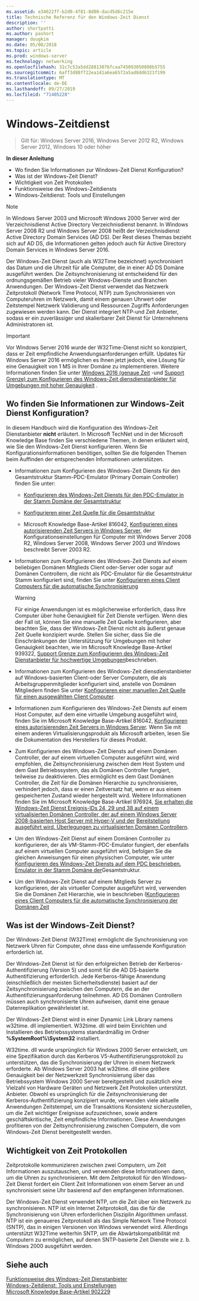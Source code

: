 ```yaml
---
ms.assetid: e34622ff-b2d0-4f81-8d00-dacd5d6c215e
title: Technische Referenz für den Windows-Zeit Dienst
description: ''
author: shortpatti
ms.author: pashort
manager: dougkim
ms.date: 05/08/2018
ms.topic: article
ms.prod: windows-server
ms.technology: networking
ms.openlocfilehash: 31c7c53a5dd28813076fcaa745093050808b5755
ms.sourcegitcommit: 6aff3d88ff22ea141a6ea6572a5ad8dd6321f199
ms.translationtype: MT
ms.contentlocale: de-DE
ms.lasthandoff: 09/27/2019
ms.locfileid: "71405228"
---
```

# <a name="windows-time-service"></a>Windows-Zeitdienst

>Gilt für: Windows Server 2016, Windows Server 2012 R2, Windows Server 2012, Windows 10 oder höher


**In dieser Anleitung**  
  
* Wo finden Sie Informationen zur Windows-Zeit Dienst Konfiguration?  
* Was ist der Windows-Zeit Dienst?  
* Wichtigkeit von Zeit Protokollen  
* Funktionsweise des Windows-Zeitdiensts   
* Windows-Zeitdienst: Tools und Einstellungen  
  
> [!NOTE]  
> In Windows Server 2003 und Microsoft Windows 2000 Server wird der Verzeichnisdienst Active Directory Verzeichnisdienst benannt. In Windows Server 2008 R2 und Windows Server 2008 heißt der Verzeichnisdienst Active Directory Domain Services (AD DS). Der Rest dieses Themas bezieht sich auf AD DS, die Informationen gelten jedoch auch für Active Directory Domain Services in Windows Server 2016.  
  
Der Windows-Zeit Dienst (auch als W32Time bezeichnet) synchronisiert das Datum und die Uhrzeit für alle Computer, die in einer AD DS Domäne ausgeführt werden. Die Zeitsynchronisierung ist entscheidend für den ordnungsgemäßen Betrieb vieler Windows-Dienste und Branchen Anwendungen. Der Windows-Zeit Dienst verwendet das Netzwerk Zeitprotokoll (Network Time Protocol, NTP) zum Synchronisieren von Computeruhren im Netzwerk, damit einem genauen Uhrwert oder Zeitstempel Netzwerk Validierung und Ressourcen Zugriffs Anforderungen zugewiesen werden kann. Der Dienst integriert NTP-und Zeit Anbieter, sodass er ein zuverlässiger und skalierbarer Zeit Dienst für Unternehmens Administratoren ist.
  
> [!IMPORTANT]  
> Vor Windows Server 2016 wurde der W32Time-Dienst nicht so konzipiert, dass er Zeit empfindliche Anwendungsanforderungen erfüllt.  Updates für Windows Server 2016 ermöglichen es Ihnen jetzt jedoch, eine Lösung für eine Genauigkeit von 1 MS in Ihrer Domäne zu implementieren.  Weitere Informationen finden Sie unter [Windows 2016 (genaue Zeit](accurate-time.md) -und [Support Grenze) zum Konfigurieren des Windows-Zeit diensdienstanbieter für Umgebungen mit hoher Genauigkeit](support-boundary.md) .  
  
## <a name="BKMK_Config"></a>Wo finden Sie Informationen zur Windows-Zeit Dienst Konfiguration?  
In diesem Handbuch wird die Konfiguration des Windows-Zeit Dienstanbieter **nicht** erläutert. In Microsoft TechNet und in der Microsoft Knowledge Base finden Sie verschiedene Themen, in denen erläutert wird, wie Sie den Windows-Zeit Dienst konfigurieren. Wenn Sie Konfigurationsinformationen benötigen, sollten Sie die folgenden Themen beim Auffinden der entsprechenden Informationen unterstützen.  
  
-   Informationen zum Konfigurieren des Windows-Zeit Diensts für den Gesamtstruktur Stamm-PDC-Emulator (Primary Domain Controller) finden Sie unter:  
  
    -   [Konfigurieren des Windows-Zeit Diensts für den PDC-Emulator in der Stamm Domäne der Gesamtstruktur](https://docs.microsoft.com/previous-versions/windows/it-pro/windows-server-2008-R2-and-2008/cc731191%28v=ws.10%29) 
  
    -   [Konfigurieren einer Zeit Quelle für die Gesamtstruktur](https://docs.microsoft.com/previous-versions/windows/it-pro/windows-server-2008-r2-and-2008/cc794823%28v%3dws.10%29) 
  
    -   Microsoft Knowledge Base-Artikel 816042, [Konfigurieren eines autorisierenden Zeit Servers in Windows Server](https://go.microsoft.com/fwlink/?LinkID=60402), der Konfigurationseinstellungen für Computer mit Windows Server 2008 R2, Windows Server 2008, Windows Server 2003 und Windows beschreibt Server 2003 R2.  
  
-   Informationen zum Konfigurieren des Windows-Zeit Diensts auf einem beliebigen Domänen Mitglieds Client oder-Server oder sogar auf Domänen Controllern, die nicht als PDC-Emulator für die Gesamtstruktur Stamm konfiguriert sind, finden Sie unter [Konfigurieren eines Client Computers für die automatische Synchronisierung](https://docs.microsoft.com/previous-versions/windows/it-pro/windows-server-2008-r2-and-2008/cc816884%28v%3dws.10%29)  
  
    > [!WARNING]  
    > Für einige Anwendungen ist es möglicherweise erforderlich, dass Ihre Computer über hohe Genauigkeit für Zeit Dienste verfügen. Wenn dies der Fall ist, können Sie eine manuelle Zeit Quelle konfigurieren, aber beachten Sie, dass der Windows-Zeit Dienst nicht als äußerst genaue Zeit Quelle konzipiert wurde. Stellen Sie sicher, dass Sie die Einschränkungen der Unterstützung für Umgebungen mit hoher Genauigkeit beachten, wie im Microsoft Knowledge Base-Artikel 939322, [Support Grenze zum Konfigurieren des Windows-Zeit Dienstanbieter für hochwertige Umgebungen](support-boundary.md)beschrieben.  
  
-   Informationen zum Konfigurieren des Windows-Zeit diensdienstanbieter auf Windows-basierten Client-oder Server Computern, die als Arbeitsgruppenmitglieder konfiguriert sind, anstelle von Domänen Mitgliedern finden Sie unter [Konfigurieren einer manuellen Zeit Quelle für einen ausgewählten Client Computer](https://docs.microsoft.com/previous-versions/windows/it-pro/windows-server-2008-r2-and-2008/cc816656%28v%3dws.10%29).  
  
-   Informationen zum Konfigurieren des Windows-Zeit Diensts auf einem Host Computer, auf dem eine virtuelle Umgebung ausgeführt wird, finden Sie im Microsoft Knowledge Base-Artikel 816042, [Konfigurieren eines autorisierenden Zeit Servers in Windows Server](https://go.microsoft.com/fwlink/?LinkID=60402). Wenn Sie mit einem anderen Virtualisierungsprodukt als Microsoft arbeiten, lesen Sie die Dokumentation des Herstellers für dieses Produkt.  
  
-   Zum Konfigurieren des Windows-Zeit Diensts auf einem Domänen Controller, der auf einem virtuellen Computer ausgeführt wird, wird empfohlen, die Zeitsynchronisierung zwischen dem Host System und dem Gast Betriebssystem, das als Domänen Controller fungiert, teilweise zu deaktivieren. Dies ermöglicht es dem Gast Domänen Controller, die Zeit für die Domänen Hierarchie zu synchronisieren, verhindert jedoch, dass er einen Zeitversatz hat, wenn er aus einem gespeicherten Zustand wieder hergestellt wird. Weitere Informationen finden Sie im Microsoft Knowledge Base-Artikel 976924, [Sie erhalten die Windows-Zeit Dienst Ereignis-IDs 24, 29 und 38 auf einem virtualisierten Domänen Controller, der auf einem Windows Server 2008-basierten Host Server mit Hyper-V und der](https://go.microsoft.com/fwlink/?LinkID=192236) [Bereitstellung ausgeführt wird. Überlegungen zu virtualisierten Domänen Controllern](https://go.microsoft.com/fwlink/?LinkID=192235).  
  
-   Um den Windows-Zeit Dienst auf einem Domänen Controller zu konfigurieren, der als VM-Stamm-PDC-Emulator fungiert, der ebenfalls auf einem virtuellen Computer ausgeführt wird, befolgen Sie die gleichen Anweisungen für einen physischen Computer, wie unter [Konfigurieren des Windows-Zeit Diensts auf dem PDC beschrieben. Emulator in der Stamm Domäne der](https://docs.microsoft.com/previous-versions/windows/it-pro/windows-server-2008-R2-and-2008/cc731191%28v=ws.10%29)Gesamtstruktur.  
  
-   Um den Windows-Zeit Dienst auf einem Mitglieds Server zu konfigurieren, der als virtueller Computer ausgeführt wird, verwenden Sie die Domänen Zeit Hierarchie, wie in beschrieben ([Konfigurieren eines Client Computers für die automatische Synchronisierung der Domänen Zeit](https://docs.microsoft.com/previous-versions/windows/it-pro/windows-server-2008-r2-and-2008/cc816884%28v%3dws.10%29)  
  
## <a name="BKMK_WTS"></a>Was ist der Windows-Zeit Dienst?  
Der Windows-Zeit Dienst (W32Time) ermöglicht die Synchronisierung von Netzwerk Uhren für Computer, ohne dass eine umfassende Konfiguration erforderlich ist.  
  
Der Windows-Zeit Dienst ist für den erfolgreichen Betrieb der Kerberos-Authentifizierung (Version 5) und somit für die AD DS-basierte Authentifizierung erforderlich. Jede Kerberos-fähige Anwendung (einschließlich der meisten Sicherheitsdienste) basiert auf der Zeitsynchronisierung zwischen den Computern, die an der Authentifizierungsanforderung teilnehmen. AD DS Domänen Controllern müssen auch synchronisierte Uhren aufweisen, damit eine genaue Datenreplikation gewährleistet ist.  
  
Der Windows-Zeit Dienst wird in einer Dynamic Link Library namens w32time. dll implementiert. W32time. dll wird beim Einrichten und Installieren des Betriebssystems standardmäßig im Ordner **%SystemRoot%\System32** installiert.  
  
W32time. dll wurde ursprünglich für Windows 2000 Server entwickelt, um eine Spezifikation durch das Kerberos V5-Authentifizierungsprotokoll zu unterstützen, das die Synchronisierung der Uhren in einem Netzwerk erforderte. Ab Windows Server 2003 hat w32time. dll eine größere Genauigkeit bei der Netzwerkzeit Synchronisierung über das Betriebssystem Windows 2000 Server bereitgestellt und zusätzlich eine Vielzahl von Hardware Geräten und Netzwerk Zeit Protokollen unterstützt. Anbieter. Obwohl es ursprünglich für die Zeitsynchronisierung der Kerberos-Authentifizierung konzipiert wurde, verwenden viele aktuelle Anwendungen Zeitstempel, um die Transaktions Konsistenz sicherzustellen, um die Zeit wichtiger Ereignisse aufzuzeichnen, sowie andere geschäftskritische, Zeit empfindliche Informationen. Diese Anwendungen profitieren von der Zeitsynchronisierung zwischen Computern, die vom Windows-Zeit Dienst bereitgestellt werden.  
  
## <a name="BKMK_TimeProtocols"></a>Wichtigkeit von Zeit Protokollen  
Zeitprotokolle kommunizieren zwischen zwei Computern, um Zeit Informationen auszutauschen, und verwenden diese Informationen dann, um die Uhren zu synchronisieren. Mit dem Zeitprotokoll für den Windows-Zeit Dienst fordert ein Client Zeit Informationen von einem Server an und synchronisiert seine Uhr basierend auf den empfangenen Informationen.  
  
Der Windows-Zeit Dienst verwendet NTP, um die Zeit über ein Netzwerk zu synchronisieren. NTP ist ein Internet Zeitprotokoll, das die für die Synchronisierung von Uhren erforderlichen Disziplin Algorithmen umfasst. NTP ist ein genaueres Zeitprotokoll als das Simple Network Time Protocol (SNTP), das in einigen Versionen von Windows verwendet wird. Allerdings unterstützt W32Time weiterhin SNTP, um die Abwärtskompatibilität mit Computern zu ermöglichen, auf denen SNTP-basierte Zeit Dienste wie z. b. Windows 2000 ausgeführt werden.  
  
## <a name="see-also"></a>Siehe auch  
[Funktionsweise des Windows-Zeit Dienstanbieter](How-the-Windows-Time-Service-Works.md)  
[Windows-Zeitdienst: Tools und Einstellungen](Windows-Time-Service-Tools-and-Settings.md)  
[Microsoft Knowledge Base-Artikel 902229](https://go.microsoft.com/fwlink/?LinkId=186066)